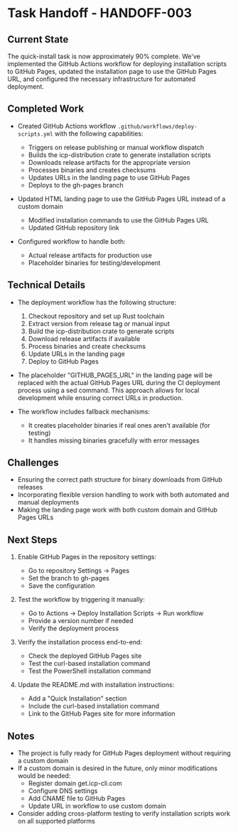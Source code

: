 # Task Handoff - HANDOFF-003

## Current State

The quick-install task is now approximately 90% complete. We've implemented the GitHub Actions workflow for deploying installation scripts to GitHub Pages, updated the installation page to use the GitHub Pages URL, and configured the necessary infrastructure for automated deployment.

## Completed Work

- Created GitHub Actions workflow `.github/workflows/deploy-scripts.yml` with the following capabilities:

  - Triggers on release publishing or manual workflow dispatch
  - Builds the icp-distribution crate to generate installation scripts
  - Downloads release artifacts for the appropriate version
  - Processes binaries and creates checksums
  - Updates URLs in the landing page to use GitHub Pages
  - Deploys to the gh-pages branch

- Updated HTML landing page to use the GitHub Pages URL instead of a custom domain

  - Modified installation commands to use the GitHub Pages URL
  - Updated GitHub repository link

- Configured workflow to handle both:
  - Actual release artifacts for production use
  - Placeholder binaries for testing/development

## Technical Details

- The deployment workflow has the following structure:

  1. Checkout repository and set up Rust toolchain
  2. Extract version from release tag or manual input
  3. Build the icp-distribution crate to generate scripts
  4. Download release artifacts if available
  5. Process binaries and create checksums
  6. Update URLs in the landing page
  7. Deploy to GitHub Pages

- The placeholder "GITHUB_PAGES_URL" in the landing page will be replaced with the actual GitHub Pages URL during the CI deployment process using a sed command. This approach allows for local development while ensuring correct URLs in production.

- The workflow includes fallback mechanisms:
  - It creates placeholder binaries if real ones aren't available (for testing)
  - It handles missing binaries gracefully with error messages

## Challenges

- Ensuring the correct path structure for binary downloads from GitHub releases
- Incorporating flexible version handling to work with both automated and manual deployments
- Making the landing page work with both custom domain and GitHub Pages URLs

## Next Steps

1. Enable GitHub Pages in the repository settings:

   - Go to repository Settings → Pages
   - Set the branch to gh-pages
   - Save the configuration

2. Test the workflow by triggering it manually:

   - Go to Actions → Deploy Installation Scripts → Run workflow
   - Provide a version number if needed
   - Verify the deployment process

3. Verify the installation process end-to-end:

   - Check the deployed GitHub Pages site
   - Test the curl-based installation command
   - Test the PowerShell installation command

4. Update the README.md with installation instructions:
   - Add a "Quick Installation" section
   - Include the curl-based installation command
   - Link to the GitHub Pages site for more information

## Notes

- The project is fully ready for GitHub Pages deployment without requiring a custom domain
- If a custom domain is desired in the future, only minor modifications would be needed:
  - Register domain get.icp-cli.com
  - Configure DNS settings
  - Add CNAME file to GitHub Pages
  - Update URL in workflow to use custom domain
- Consider adding cross-platform testing to verify installation scripts work on all supported platforms
